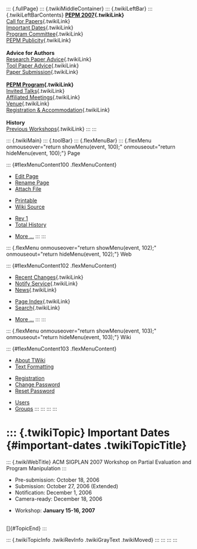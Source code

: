 ::: {.fullPage}
::: {.twikiMiddleContainer}
::: {.twikiLeftBar}
::: {.twikiLeftBarContents}
**[PEPM 2007](WebHome){.twikiLink}**\
[Call for Papers](CallForPapers){.twikiLink}\
[Important Dates](ImportantDates){.twikiLink}\
[Program Committee](ProgramCommittee){.twikiLink}\
[PEPM Publicity](PEPMPublicity){.twikiLink}\
\
**Advice for Authors**\
[Research Paper Advice](ResearchPaperAdvice){.twikiLink}\
[Tool Paper Advice](ToolPaperAdvice){.twikiLink}\
[Paper Submission](PaperSubmission){.twikiLink}\
\
**[PEPM Program](PEPMProgram){.twikiLink}**\
[Invited Talks](InvitedTalks){.twikiLink}\
[Affiliated Meetings](AffiliatedMeetings){.twikiLink}\
[Venue](WorkshopVenue){.twikiLink}\
[Registration & Accommodation](RegistrationAndAccomodation){.twikiLink}\
\
**History**\
[Previous Workshops](PreviousWorkshops){.twikiLink}
:::
:::

::: {.twikiMain}
::: {.toolBar}
::: {.flexMenuBar}
::: {.flexMenu onmouseover="return showMenu(event, 100);" onmouseout="return hideMenu(event, 100);"}
Page

::: {#flexMenuContent100 .flexMenuContent}
-   [Edit
    Page](http://www.program-transformation.org/edit/PEPM07/ImportantDates?t=1536827642)
-   [Rename
    Page](http://www.program-transformation.org/rename/PEPM07/ImportantDates)
-   [Attach
    File](http://www.program-transformation.org/attach/PEPM07/ImportantDates)

<!-- -->

-   [Printable](http://www.program-transformation.org/view/PEPM07/ImportantDates?skin=print.pattern)
-   [Wiki
    Source](http://www.program-transformation.org/view/PEPM07/ImportantDates?skin=text&raw=on&contenttype=text/plain)

<!-- -->

-   [Rev
    1](http://www.program-transformation.org/view/PEPM07/ImportantDates?rev=1.1)
-   [Total
    History](http://www.program-transformation.org/rdiff/PEPM07/ImportantDates)

<!-- -->

-   [More
    \...](http://www.program-transformation.org/oops/PEPM07/ImportantDates?template=oopsmore&param1=1.1&param2=1.1)
:::
:::

::: {.flexMenu onmouseover="return showMenu(event, 102);" onmouseout="return hideMenu(event, 102);"}
Web

::: {#flexMenuContent102 .flexMenuContent}
-   [Recent Changes](WebChanges){.twikiLink}
-   [Notify Service](WebNotify){.twikiLink}
-   [News](WebNews){.twikiLink}

<!-- -->

-   [Page Index](WebIndex){.twikiLink}
-   [Search](WebSearch){.twikiLink}

<!-- -->

-   [More
    \...](http://www.program-transformation.org/oops/PEPM07/ImportantDates?template=oopsmore&param1=1.1&param2=1.1)
:::
:::

::: {.flexMenu onmouseover="return showMenu(event, 103);" onmouseout="return hideMenu(event, 103);"}
Wiki

::: {#flexMenuContent103 .flexMenuContent}
-   [About
    TWiki](http://www.program-transformation.org/view/TWiki/WebHome)
-   [Text
    Formatting](http://www.program-transformation.org/view/TWiki/TextFormattingRules)

<!-- -->

-   [Registration](http://www.program-transformation.org/view/TWiki/TWikiRegistration)
-   [Change
    Password](http://www.program-transformation.org/view/TWiki/ChangePassword)
-   [Reset
    Password](http://www.program-transformation.org/view/TWiki/ResetPassword)

<!-- -->

-   [Users](http://www.program-transformation.org/view/Main/TWikiUsers)
-   [Groups](http://www.program-transformation.org/view/Main/TWikiGroups)
:::
:::
:::
:::

::: {.twikiTopic}
Important Dates {#important-dates .twikiTopicTitle}
===============

::: {.twikiWebTitle}
ACM SIGPLAN 2007 Workshop on Partial Evaluation and Program Manipulation
:::

-   Pre-submission: October 18, 2006
-   Submission: October 27, 2006 (Extended)
-   Notification: December 1, 2006
-   Camera-ready: December 18, 2006

<!-- -->

-   Workshop: **January 15-16, 2007**

\
[]{#TopicEnd}
:::

::: {.twikiTopicInfo .twikiRevInfo .twikiGrayText .twikiMoved}
:::
:::
:::
:::
